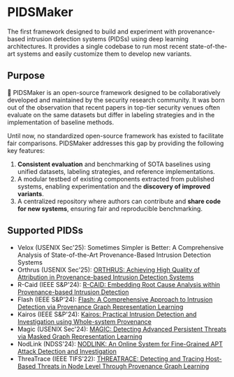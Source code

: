 # PIDSMaker

The first framework designed to build and experiment with provenance-based intrusion detection systems (PIDSs) using deep learning architectures. 
It provides a single codebase to run most recent state-of-the-art systems and easily customize them to develop new variants.

## Purpose

🥷 PIDSMaker is an open-source framework designed to be collaboratively developed and maintained by the security research community. It was born out of the observation that recent papers in top-tier security venues often evaluate on the same datasets but differ in labeling strategies and in the implementation of baseline methods.

Until now, no standardized open-source framework has existed to facilitate fair comparisons.
PIDSMaker addresses this gap by providing the following key features:

1.	**Consistent evaluation** and benchmarking of SOTA baselines using unified datasets, labeling strategies, and reference implementations.
2.	A modular testbed of existing components extracted from published systems, enabling experimentation and the **discovery of improved variants**.
3.	A centralized repository where authors can contribute and **share code for new systems**, ensuring fair and reproducible benchmarking.

## Supported PIDSs

- Velox (USENIX Sec'25): Sometimes Simpler is Better: A Comprehensive Analysis of State-of-the-Art Provenance-Based Intrusion Detection Systems
- Orthrus (USENIX Sec'25): [ORTHRUS: Achieving High Quality of Attribution in Provenance-based Intrusion Detection Systems](https://tfjmp.org/publications/2025-usenixsec.pdf)
- R-Caid (IEEE S\&P'24): [R-CAID: Embedding Root Cause Analysis within Provenance-based Intrusion Detection](https://gangw.web.illinois.edu/rcaid-sp24.pdf)
- Flash (IEEE S\&P'24): [Flash: A Comprehensive Approach to Intrusion Detection via Provenance Graph Representation Learning](https://dartlab.org/assets/pdf/flash.pdf)
- Kairos (IEEE S\&P'24): [Kairos: Practical Intrusion Detection and Investigation using Whole-system Provenance](https://arxiv.org/pdf/2308.05034)
- Magic (USENIX Sec'24): [MAGIC: Detecting Advanced Persistent Threats via Masked Graph Representation Learning](https://www.usenix.org/system/files/usenixsecurity24-jia-zian.pdf)
- NodLink (NDSS'24): [NODLINK: An Online System for Fine-Grained APT Attack Detection and Investigation](https://arxiv.org/pdf/2311.02331)
- ThreaTrace (IEEE TIFS'22): [THREATRACE: Detecting and Tracing Host-Based Threats in Node Level Through Provenance Graph Learning](https://arxiv.org/pdf/2111.04333)
